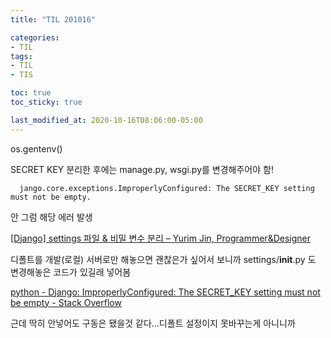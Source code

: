 ```yaml
---
title: "TIL 201016"

categories:
- TIL
tags:
- TIL
- TIS

toc: true
toc_sticky: true

last_modified_at: 2020-10-16T08:06:00-05:00
---
```

os.gentenv()


SECRET KEY 분리한 후에는 manage.py, wsgi.py를 변경해주어야 함!

      jango.core.exceptions.ImproperlyConfigured: The SECRET_KEY setting must not be empty.
      
안 그럼 해당 에러 발생

[\[Django\] settings 파일 & 비밀 변수 분리 – Yurim Jin, Programmer&Designer](https://milooy.wordpress.com/2016/09/05/django-seperate-settings-and-secret-file/)

디폴트를 개발(로컬) 서버로만 해놓으면 괜찮은가 싶어서 보니까 settings/__init__.py 도 변경해놓은 코드가 있길래 넣어봄

[python - Django: ImproperlyConfigured: The SECRET_KEY setting must not be empty - Stack Overflow](https://stackoverflow.com/questions/19128540/django-improperlyconfigured-the-secret-key-setting-must-not-be-empty)


근데 딱히 안넣어도 구동은 됐을것 같다...디폴트 설정이지 못바꾸는게 아니니까
